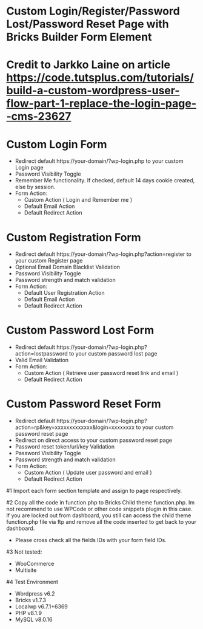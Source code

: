 # Custom Login/Register/Password Lost/Password Reset Page with Bricks Builder Form Element
# Credit to Jarkko Laine on article https://code.tutsplus.com/tutorials/build-a-custom-wordpress-user-flow-part-1-replace-the-login-page--cms-23627

# Custom Login Form
  - Redirect default https://your-domain/?wp-login.php to your custom Login page
  - Password Visibility Toggle
  - Remember Me functionality. If checked, default 14 days cookie created, else by session.
  - Form Action:
    - Custom Action ( Login and Remember me )
    - Default Email Action
    - Default Redirect Action

# Custom Registration Form
  - Redirect default https://your-domain/?wp-login.php?action=register to your custom Register page
  - Optional Email Domain Blacklist Validation
  - Password Visibility Toggle
  - Password strength and match validation
  - Form Action:
    - Default User Registration Action
    - Default Email Action
    - Default Redirect Action

# Custom Password Lost Form
  - Redirect default https://your-domain/?wp-login.php?action=lostpassword to your custom password lost page
  - Valid Email Validation
  - Form Action:
    - Custom Action ( Retrieve user password reset link and email )
    - Default Redirect Action

# Custom Password Reset Form
  - Redirect default https://your-domain/?wp-login.php?action=rp&key=xxxxxxxxxxxxx&login=xxxxxxxx to your custom password reset page
  - Redirect on direct access to your custom password reset page
  - Password reset token/url/key Validation
  - Password Visibility Toggle
  - Password strength and match validation
  - Form Action:
    - Custom Action ( Update user password and email )
    - Default Redirect Action


#1 Import each form section template and assign to page respectively.

#2 Copy all the code in function.php to Bricks Child theme function.php. Im not recommend to use WPCode or other code snippets plugin in this case. If you are locked out from dashboard, you still can access the child theme function.php file via ftp and remove all the code inserted to get back to your dashboard.
  - Please cross check all the fields IDs with your form field IDs.

#3 Not tested:
  - WooCommerce
  - Multisite

#4 Test Environment
  - Wordpress v6.2
  - Bricks v1.7.3
  - Localwp v6.7.1+6369
  - PHP v8.1.9
  - MySQL v8.0.16
